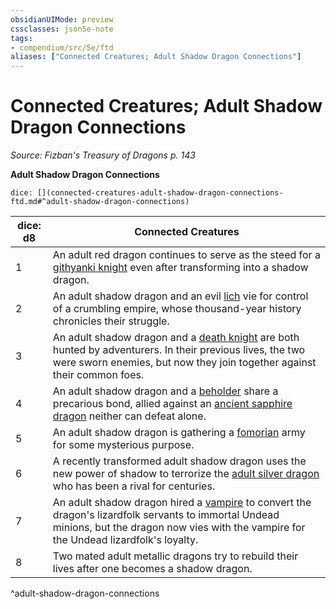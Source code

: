 ```yaml
---
obsidianUIMode: preview
cssclasses: json5e-note
tags:
- compendium/src/5e/ftd
aliases: ["Connected Creatures; Adult Shadow Dragon Connections"]
---
```

# Connected Creatures; Adult Shadow Dragon Connections
*Source: Fizban's Treasury of Dragons p. 143* 

**Adult Shadow Dragon Connections**

`dice: [](connected-creatures-adult-shadow-dragon-connections-ftd.md#^adult-shadow-dragon-connections)`

| dice: d8 | Connected Creatures |
|----------|---------------------|
| 1 | An adult red dragon continues to serve as the steed for a [githyanki knight](Mechanics/bestiary/humanoid/githyanki-knight.md) even after transforming into a shadow dragon. |
| 2 | An adult shadow dragon and an evil [lich](Mechanics/bestiary/undead/lich.md) vie for control of a crumbling empire, whose thousand-year history chronicles their struggle. |
| 3 | An adult shadow dragon and a [death knight](Mechanics/bestiary/undead/death-knight.md) are both hunted by adventurers. In their previous lives, the two were sworn enemies, but now they join together against their common foes. |
| 4 | An adult shadow dragon and a [beholder](Mechanics/bestiary/aberration/beholder.md) share a precarious bond, allied against an [ancient sapphire dragon](Mechanics/bestiary/dragon/ancient-sapphire-dragon-ftd.md) neither can defeat alone. |
| 5 | An adult shadow dragon is gathering a [fomorian](Mechanics/bestiary/giant/fomorian.md) army for some mysterious purpose. |
| 6 | A recently transformed adult shadow dragon uses the new power of shadow to terrorize the [adult silver dragon](Mechanics/bestiary/dragon/adult-silver-dragon.md) who has been a rival for centuries. |
| 7 | An adult shadow dragon hired a [vampire](Mechanics/bestiary/undead/vampire.md) to convert the dragon's lizardfolk servants to immortal Undead minions, but the dragon now vies with the vampire for the Undead lizardfolk's loyalty. |
| 8 | Two mated adult metallic dragons try to rebuild their lives after one becomes a shadow dragon. |
^adult-shadow-dragon-connections